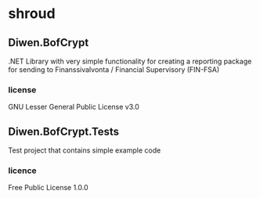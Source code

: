 # shroud

## Diwen.BofCrypt

.NET Library with very simple functionality for creating a reporting package for sending to Finanssivalvonta / Financial Supervisory  (FIN-FSA)

### license
GNU Lesser General Public License v3.0

## Diwen.BofCrypt.Tests
Test project that contains simple example code

### licence
Free Public License 1.0.0
